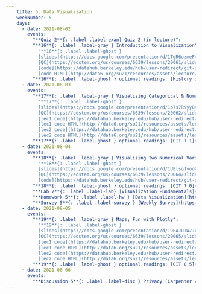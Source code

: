 ```yaml
---
    title: 5. Data Visualization
    weekNumber: 5
    days:
      - date: 2021-08-02
        events:
          "**Quiz 2**{: .label .label-exam} Quiz 2 (in lecture)":
          "**16**{: .label .label-gray } Introduction to Visualization":
            "**16**{: .label .label-ghost }
            [slides](https://docs.google.com/presentation/d/1TgR6uzmeF4SPY9enRIq_Ee8T3ozFLmJWQLF_2xQM4DY) •
            [QC](https://edstem.org/us/courses/6639/lessons/20061/slides/110882) •
            [code](https://datahub.berkeley.edu/hub/user-redirect/git-pull?repo=https%3A%2F%2Fgithub.com%2Fdata-6-berkeley%2Fsu21&urlpath=tree%2Fsu21%2Flecture%2Flec23%2Flec23.ipynb&branch=master) •
            [code HTML](http://data6.org/su21/resources/assets/lecture/lec23/lec23.html)"
          "**16**{: .label .label-ghost } optional readings: [History of Viz](https://www.youtube.com/watch?v=N00g9Q9stBo)":
      - date: 2021-08-03
        events:
          "**17**{: .label .label-gray } Visualizing Categorical & Numerical Variables":
            "**17**{: .label .label-ghost }
            [slides](https://docs.google.com/presentation/d/1o7s7R9yy8tvNmMbwAWZg17tooQzIAfZtSTuHAY_rLIs) •
            [QC](https://edstem.org/us/courses/6639/lessons/20062/slides/110884) •
            [lec1 code](https://datahub.berkeley.edu/hub/user-redirect/git-pull?repo=https%3A%2F%2Fgithub.com%2Fdata-6-berkeley%2Fsu21&urlpath=tree%2Fsu21%2Flecture%2Flec24%2Flec24.ipynb&branch=master) •
            [lec1 code HTML](http://data6.org/su21/resources/assets/lecture/lec24/lec24.html) •
            [lec2 code](https://datahub.berkeley.edu/hub/user-redirect/git-pull?repo=https%3A%2F%2Fgithub.com%2Fdata-6-berkeley%2Fsu21&urlpath=tree%2Fsu21%2Flecture%2Flec25%2Flec25.ipynb&branch=master) •
            [lec2 code HTML](http://data6.org/su21/resources/assets/lecture/lec25/lec25.html)"
          "**17**{: .label .label-ghost } optional readings: [CIT 7.1](https://inferentialthinking.com/chapters/07/1/Visualizing_Categorical_Distributions.html), [CIT 7.2](https://inferentialthinking.com/chapters/07/2/Visualizing_Numerical_Distributions.html)* (see Slide 2)":
      - date: 2021-08-04
        events:
          "**18**{: .label .label-gray } Visualizing Two Numerical Variables":
            "**18**{: .label .label-ghost }
            [slides](https://docs.google.com/presentation/d/1UElsq1yooXmdf4FCIyw9bLeuV4QcR5GfL2oJgFBnKpQ) •
            [QC](https://edstem.org/us/courses/6639/lessons/20064/slides/110888) •
            [code](https://datahub.berkeley.edu/hub/user-redirect/git-pull?repo=https%3A%2F%2Fgithub.com%2Fdata-6-berkeley%2Fsu21&urlpath=tree%2Fsu21%2Flecture%2Flec26%2Flec26.ipynb&branch=master) • [code HTML](http://data6.org/su21/resources/assets/lecture/lec26/lec26.html)"
          "**18**{: .label .label-ghost } optional readings: [CIT 7.0](https://inferentialthinking.com/chapters/07/Visualization.html)":
          "**Lab 7**{: .label .label-lab} [Visualization Fundamentals](https://datahub.berkeley.edu/hub/user-redirect/git-pull?repo=https%3A%2F%2Fgithub.com%2Fdata-6-berkeley%2Fsu21&urlpath=tree%2Fsu21%2Flab%2Flab07%2Flab07.ipynb&branch=master)":
          "**Homework 5**{: .label .label-hw } [Data Visualization](https://datahub.berkeley.edu/hub/user-redirect/git-pull?repo=https%3A%2F%2Fgithub.com%2Fdata-6-berkeley%2Fsu21&urlpath=tree%2Fsu21%2Fhw%2Fhw05%2Fhw05.ipynb&branch=master) **(due August 10th)**":
          "**Survey 5**{: .label .label-survey } [Weekly Survey](https://docs.google.com/forms/d/e/1FAIpQLSdBdWnRA_o4yd580XZ7AlMY3UJCrUPEzV45Tgrpbnt7iTBmsg/viewform) **(due August 10th)**":
      - date: 2021-08-05
        events:
          "**19**{: .label .label-gray } Maps; Fun with Plotly":
            "**19**{: .label .label-ghost }
            [slides](https://docs.google.com/presentation/d/19PAJUTWZJcSmdGKsyr-ixG9Vdf6FEKzR4A06Whb6Xvo) •
            [QC](https://edstem.org/us/courses/6639/lessons/20065/slides/110890) •
            [lec1 code](https://datahub.berkeley.edu/hub/user-redirect/git-pull?repo=https%3A%2F%2Fgithub.com%2Fdata-6-berkeley%2Fsu21&urlpath=tree%2Fsu21%2Flecture%2Flec27%2Flec27.ipynb&branch=master) •
            [lec1 code HTML](http://data6.org/su21/resources/assets/lecture/lec27/lec27.html) •
            [lec2 code](https://datahub.berkeley.edu/hub/user-redirect/git-pull?repo=https%3A%2F%2Fgithub.com%2Fdata-6-berkeley%2Fsu21&urlpath=tree%2Fsu21%2Flecture%2Flec28%2Flec28.ipynb&branch=master) •
            [lec2 code HTML](http://data6.org/su21/resources/assets/lecture/lec28/lec28.html)"
          "**19**{: .label .label-ghost } optional readings: [CIT 8.5](https://inferentialthinking.com/chapters/08/5/Bike_Sharing_in_the_Bay_Area.html)":
      - date: 2021-08-06
        events:
          "**Discussion 5**{: .label .label-disc } Privacy (Carpenter v. US)":
---
```

